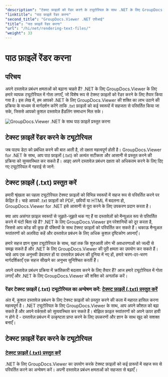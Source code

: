 ```yaml
---
"description": "टेक्स्ट फ़ाइलों को रेंडर करने के ट्यूटोरियल के साथ .NET के लिए GroupDocs.Viewer की क्षमता को अनलॉक करें। उन्नत दस्तावेज़ प्रबंधन के लिए .txt फ़ाइलों को विभिन्न स्वरूपों में परिवर्तित करें।"
"linktitle": "पाठ फ़ाइलें रेंडर करना"
"second_title": "GroupDocs.Viewer .NET एपीआई"
"title": "पाठ फ़ाइलें रेंडर करना"
"url": "/hi/net/rendering-text-files/"
"weight": 33
---
```


# पाठ फ़ाइलें रेंडर करना

## परिचय

अपने दस्तावेज़ प्रबंधन क्षमताओं को बढ़ाना चाहते हैं? .NET के लिए GroupDocs.Viewer के लिए हमारे व्यापक ट्यूटोरियल में गोता लगाएँ, जो विशेष रूप से टेक्स्ट फ़ाइलों को रेंडर करने के लिए तैयार किया गया है। इस लेख में, हम आपको .NET के लिए GroupDocs.Viewer की शक्ति का लाभ उठाने की प्रक्रिया के माध्यम से मार्गदर्शन करेंगे ताकि .txt फ़ाइलों को कई स्वरूपों में सहजता से परिवर्तित किया जा सके, जिससे आपको कुशल दस्तावेज़ हैंडलिंग समाधान मिल सके।

![GroupDocs.Viewer .NET के साथ पाठ फ़ाइलें प्रस्तुत करना](/viewer/rendering-text-files/image.png)

## टेक्स्ट फ़ाइलें रेंडर करने के ट्यूटोरियल

जब पाठ्य डेटा को प्रबंधित करने की बात आती है, तो दक्षता महत्वपूर्ण होती है। GroupDocs.Viewer for .NET के साथ, आप पाठ फ़ाइलों (.txt) को अत्यंत सटीकता और आसानी से प्रस्तुत करने की प्रक्रिया को सुव्यवस्थित कर सकते हैं। आइए अपने दस्तावेज़ प्रबंधन दक्षता को अधिकतम करने के लिए दिए गए ट्यूटोरियल में गहराई से जानें:

## टेक्स्ट फ़ाइलें (.txt) प्रस्तुत करें

हमारी श्रृंखला का पहला ट्यूटोरियल टेक्स्ट फ़ाइलों को विभिन्न स्वरूपों में सहज रूप से परिवर्तित करने पर केंद्रित है। चाहे आपको .txt फ़ाइलों को PDF, छवियों या HTML में बदलना हो, GroupDocs.Viewer for .NET इसे आसानी से पूरा करने के लिए उपकरण प्रदान करता है। 

क्या आप असंगत फ़ाइल स्वरूपों से जूझते-जूझते थक गए हैं या दस्तावेज़ों को मैन्युअल रूप से परिवर्तित करने में घंटों बिता रहे हैं? .NET के लिए GroupDocs.Viewer इन परेशानियों को दूर करता है, जिससे आप कोड की कुछ ही पंक्तियों के साथ टेक्स्ट फ़ाइलों को परिवर्तित कर सकते हैं। थकाऊ मैन्युअल रूपांतरणों को अलविदा कहें और दस्तावेज़ प्रबंधन के लिए अधिक कुशल दृष्टिकोण अपनाएँ।

हमारे सहज ज्ञान युक्त ट्यूटोरियल के साथ, यहां तक कि शुरुआती लोग भी अवधारणाओं को जल्दी से समझ सकते हैं और .NET के लिए GroupDocs.Viewer की पूरी क्षमता का उपयोग कर सकते हैं। चाहे आप एक अनुभवी डेवलपर हों या दस्तावेज़ प्रबंधन की दुनिया में नए हों, हमारे चरण-दर-चरण मार्गदर्शिकाएँ एक सहज सीखने का अनुभव सुनिश्चित करती हैं।

अपने दस्तावेज़ प्रबंधन प्रक्रिया में क्रांतिकारी बदलाव करने के लिए तैयार हैं? आज हमारे ट्यूटोरियल में गोता लगाएँ और .NET के लिए GroupDocs.Viewer की शक्ति को अनलॉक करें।

### रेंडर टेक्स्ट फ़ाइलें (.txt) ट्यूटोरियल का अन्वेषण करें: [टेक्स्ट फ़ाइलें (.txt) प्रस्तुत करें](./render-txt/)

अंत में, कुशल दस्तावेज़ प्रबंधन के लिए टेक्स्ट फ़ाइलों को प्रस्तुत करने की कला में महारत हासिल करना महत्वपूर्ण है। .NET ट्यूटोरियल के लिए GroupDocs.Viewer के साथ, आप अपने कौशल को बढ़ा सकते हैं और अपने वर्कफ़्लो को सुव्यवस्थित कर सकते हैं। बोझिल फ़ाइल रूपांतरणों को अपने ऊपर हावी न होने दें - दस्तावेज़ प्रबंधन में उत्कृष्टता प्राप्त करने के लिए उपकरणों और ज्ञान के साथ खुद को सशक्त बनाएँ।
## टेक्स्ट फ़ाइलें रेंडर करने के ट्यूटोरियल
### [टेक्स्ट फ़ाइलें (.txt) प्रस्तुत करें](./render-txt/)
.NET के लिए GroupDocs.Viewer का उपयोग करके टेक्स्ट फ़ाइलों को कई प्रारूपों में सहज रूप से परिवर्तित करने का अन्वेषण करें। अपनी दस्तावेज़ प्रबंधन क्षमताओं को सहजता से बढ़ाएँ।